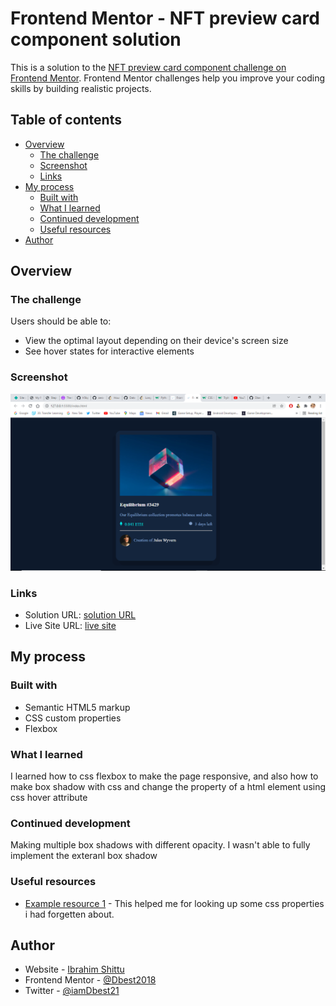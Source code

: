 # Frontend Mentor - NFT preview card component solution

This is a solution to the [NFT preview card component challenge on Frontend Mentor](https://www.frontendmentor.io/challenges/nft-preview-card-component-SbdUL_w0U). Frontend Mentor challenges help you improve your coding skills by building realistic projects.

## Table of contents

- [Overview](#overview)
  - [The challenge](#the-challenge)
  - [Screenshot](#screenshot)
  - [Links](#links)
- [My process](#my-process)
  - [Built with](#built-with)
  - [What I learned](#what-i-learned)
  - [Continued development](#continued-development)
  - [Useful resources](#useful-resources)
- [Author](#author)

## Overview

### The challenge

Users should be able to:

- View the optimal layout depending on their device's screen size
- See hover states for interactive elements

### Screenshot

![](./images/screenshot.png)

### Links

- Solution URL: [solution URL](https://www.frontendmentor.io/solutions/responsive-preview-card-with-css-flexbox-7kkRnhs2C)
- Live Site URL: [live site](https://nft-preview-card-dam.netlify.app/)

## My process

### Built with

- Semantic HTML5 markup
- CSS custom properties
- Flexbox

### What I learned

I learned how to css flexbox to make the page responsive, and also how to make box shadow with css and change the property of a html element using css hover attribute

### Continued development

Making multiple box shadows with different opacity. I wasn't able to fully implement the exteranl box shadow

### Useful resources

- [Example resource 1](https://www.w3Schools.com) - This helped me for looking up some css properties i had forgetten about.

## Author

- Website - [Ibrahim Shittu](https://iam-ibrahim.netlify.app/)
- Frontend Mentor - [@Dbest2018](https://www.frontendmentor.io/profile/@Dbest2018)
- Twitter - [@iamDbest21](https://www.twitter.com/@iamDbest21)
